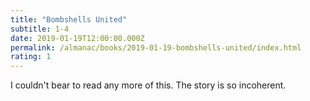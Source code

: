 ```yaml
---
title: "Bombshells United"
subtitle: 1-4
date: 2019-01-19T12:00:00.000Z
permalink: /almanac/books/2019-01-19-bombshells-united/index.html
rating: 1
---
```


I couldn't bear to read any more of this. The story is so incoherent.